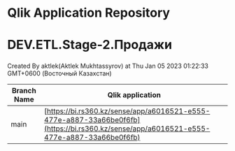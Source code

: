 # Qlik Application Repository 
# DEV.ETL.Stage-2.Продажи
### 
Created By aktlek(Aktlek Mukhtassyrov) at Thu Jan 05 2023 01:22:33 GMT+0600 (Восточный Казахстан)

Branch Name|Qlik application
---|---
main|[https://bi.rs360.kz/sense/app/a6016521-e555-477e-a887-33a66be0f6fb](https://bi.rs360.kz/sense/app/a6016521-e555-477e-a887-33a66be0f6fb)